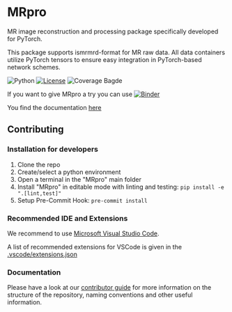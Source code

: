 # MRpro

MR image reconstruction and processing package specifically developed for PyTorch.

This package supports ismrmrd-format for MR raw data. All data containers utilize PyTorch tensors to ensure easy integration in PyTorch-based network schemes.

![Python](https://img.shields.io/badge/python-3.11%20%7C%203.12-blue)
[![License](https://img.shields.io/badge/License-Apache%202.0-blue.svg)](https://opensource.org/licenses/Apache-2.0)
![Coverage Bagde](https://img.shields.io/endpoint?url=https://gist.githubusercontent.com/ckolbPTB/48e334a10caf60e6708d7c712e56d241/raw/coverage.json)

If you want to give MRpro a try you can use
[![Binder](https://mybinder.org/badge_logo.svg)](https://mybinder.org/v2/gh/PTB-MR/mrpro.git/main?labpath=examples)

You find the documentation [here](https://ptb-mr.github.io/mrpro/)

## Contributing

### Installation for developers

1. Clone the repo
2. Create/select a python environment
3. Open a terminal in the "MRpro" main folder
4. Install "MRpro" in editable mode with linting and testing: ``` pip install -e ".[lint,test]" ```
5. Setup Pre-Commit Hook: ``` pre-commit install ```

### Recommended IDE and Extensions

We recommend to use [Microsoft Visual Studio Code](https://code.visualstudio.com/download).

A list of recommended extensions for VSCode is given in the [.vscode/extensions.json](.vscode\extensions.json)


### Documentation

Please have a look at our [contributor guide](https://ptb-mr.github.io/mrpro/contributor_guide.html) for more information on the structure of the repository, naming conventions and other useful information. 
